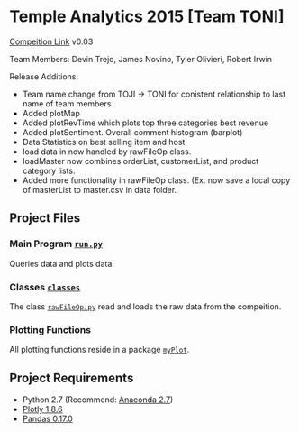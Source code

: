 # Temple Analytics 2015  [Team TONI]
[Compeition Link][]
v0.03


Team Members: Devin Trejo, James Novino, Tyler Olivieri, Robert Irwin


Release Additions:
- Team name change from TOJI -> TONI for conistent relationship to last name
of team members
- Added plotMap
- Added plotRevTime which plots top three categories best revenue
- Added plotSentiment. Overall comment histogram (barplot)
- Data Statistics on best selling item and host
- load data in now handled by rawFileOp class.
- loadMaster now combines orderList, customerList, and product category lists.
- Added more functionality in rawFileOp class. (Ex. now save a local copy of
masterList to master.csv in data folder. 

## Project Files
### Main Program [`run.py`][]
Queries data and plots data.

### Classes [`classes`][]
The class [`rawFileOp.py`][] read and loads the raw data from the compeition.

### Plotting Functions
All plotting functions reside in a package [`myPlot`][].

## Project Requirements
- Python 2.7 (Recommend: [Anaconda 2.7][])
- [Plotly 1.8.6][]
- [Pandas 0.17.0][]

[Compeition Link]: http://ibit.temple.edu/analytics/
[`run.py`]: /src/run.py
[`classes`]: /src/classes/
[`rawFileOp.py`]: /src/classes/rawFileOp.py
[`myPlot`]: /src/myPlot/
[`filecleanup.py`]: /src/filecleanup.py
[Anaconda 2.7]: https://www.continuum.io/downloads
[Plotly 1.8.6]: https://plot.ly/
[Pandas 0.17.0]: http://pandas.pydata.org/
